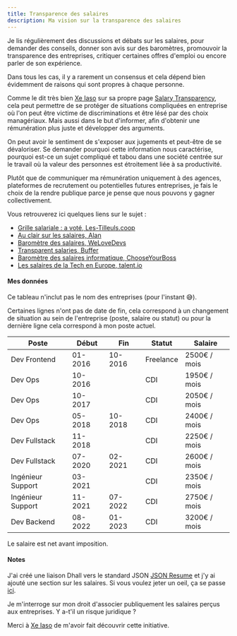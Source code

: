 ```yaml
---
title: Transparence des salaires
description: Ma vision sur la transparence des salaires
---
```


Je lis régulièrement des discussions et débats sur les salaires,
pour demander des conseils, donner son avis sur des baromètres,
promouvoir la transparence des entreprises,
critiquer certaines offres d'emploi ou encore parler de son expérience.

Dans tous les cas, il y a rarement un consensus et 
cela dépend bien évidemment de raisons qui sont propres à chaque personne.

Comme le dit très bien [Xe Iaso](https://xeiaso.net) sur sa propre page
[Salary Transparency](https://xeiaso.net/salary-transparency), 
cela peut permettre de se protéger de situations compliquées en entreprise où 
l'on peut être victime de discriminations et être lésé par des choix managériaux. 
Mais aussi dans le but d'informer, afin d'obtenir une rémunération plus juste et 
développer des arguments.

On peut avoir le sentiment de s'exposer aux jugements et peut-être de se dévaloriser. 
Se demander pourquoi cette information nous caractérise,
pourquoi est-ce un sujet compliqué et tabou dans une société centrée 
sur le travail où la valeur des personnes est étroitement liée à sa productivité. 

Plutôt que de communiquer ma rémunération uniquement à des agences, 
plateformes de recrutement ou potentielles futures entreprises, 
je fais le choix de la rendre publique parce je pense 
que nous pouvons y gagner collectivement. 

Vous retrouverez ici quelques liens sur le sujet :

- [Grille salariale : a voté, Les-Tilleuls.coop](https://les-tilleuls.coop/blog/grille-salariale-a-vote)
- [Au clair sur les salaires, Alan](https://blog.alan.com/bien-etre-au-travail/au-clair-sur-les-salaires)
- [Baromètre des salaires, WeLoveDevs](https://welovedevs.com/fr/salaires)
- [Transparent salaries, Buffer](https://buffer.com/salaries)
- [Baromètre des salaires informatique, ChooseYourBoss](https://www.chooseyourboss.com/barometre-des-salaires-it)
- [Les salaires de la Tech en Europe, talent.io](https://marketing-pictures.s3.eu-west-1.amazonaws.com/Salary_Report_2022/talentio_FR.pdf)

#### Mes données

Ce tableau n'inclut pas le nom des entreprises (pour l'instant 😅).

Certaines lignes n'ont pas de date de fin, cela correspond à un changement de situation au sein de l'entreprise (poste, salaire ou statut) ou pour la dernière ligne cela correspond à mon poste actuel. 

| Poste             | Début   | Fin     | Statut    | Salaire     |
|-------------------|---------|---------|-----------|--------------|
| Dev Frontend      | 01-2016 | 10-2016 | Freelance | 2500€ / mois |
| Dev Ops           | 10-2016 |         | CDI       | 1950€ / mois |
| Dev Ops           | 10-2017 |         | CDI       | 2050€ / mois |
| Dev Ops           | 05-2018 | 10-2018 | CDI       | 2400€ / mois |
| Dev Fullstack     | 11-2018 |         | CDI       | 2250€ / mois |
| Dev Fullstack     | 07-2020 | 02-2021 | CDI       | 2600€ / mois |
| Ingénieur Support | 03-2021 |         | CDI       | 2350€ / mois |
| Ingénieur Support | 11-2021 | 07-2022 | CDI       | 2750€ / mois |
| Dev Backend       | 08-2022 | 01-2023 | CDI       | 3200€ / mois |

Le salaire est net avant imposition.

#### Notes

J'ai créé une liaison Dhall vers le standard JSON [JSON Resume](https://jsonresume.org/schema/)
et j'y ai ajouté une section sur les salaires. Si vous voulez jeter un oeil, 
ça se passe [ici](https://github.com/gaelreyrol/dhall-resume).

Je m'interroge sur mon droit d'associer publiquement les salaires perçus aux entreprises.
Y a-t'il un risque juridique ?

Merci à [Xe Iaso](https://xeiaso.net) de m'avoir fait découvrir cette initiative.

